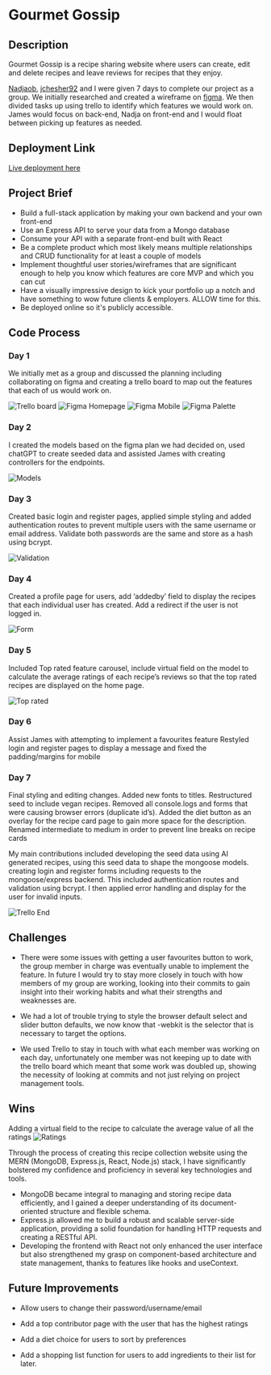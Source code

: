 # Gourmet Gossip

## Description

Gourmet Gossip is a recipe sharing website where users can create, edit and delete recipes and leave reviews for recipes that they enjoy.

[Nadjaob](https://github.com/nadjaob), [jchesher92](https://github.com/jchesher92) and I were given 7 days to complete our project as a group. We initially researched and created a wireframe on [figma](https://www.figma.com/file/qrek2uENdq7sUzyKiliVPP/Project-3?type=design&node-id=0%3A1&mode=design&t=yuz0fOXCGQmQYVJc-1). We then divided tasks up using trello to identify which features we would work on. James would focus on back-end, Nadja on front-end and I would float between picking up features as needed.

## Deployment Link

[Live deployment here](https://gourmet-gossip-665d7e750e14.herokuapp.com/)

## Project Brief

- Build a full-stack application by making your own backend and your own front-end
- Use an Express API to serve your data from a Mongo database
- Consume your API with a separate front-end built with React
- Be a complete product which most likely means multiple relationships and CRUD functionality for at least a couple of models
- Implement thoughtful user stories/wireframes that are significant enough to help you know which features are core MVP and which you can cut
- Have a visually impressive design to kick your portfolio up a notch and have something to wow future clients & employers. ALLOW time for this.
- Be deployed online so it's publicly accessible.

## Code Process

### Day 1

We initially met as a group and discussed the planning including collaborating on figma and creating a trello board to map out the features that each of us would work on.

![Trello board](./readme-files/day2-trello.PNG)
![Figma Homepage](./readme-files/figma-homepage.PNG)
![Figma Mobile](./readme-files/figma-mobile-homepage.PNG)
![Figma Palette](./readme-files/figma-palette.PNG)

### Day 2

I created the models based on the figma plan we had decided on, used chatGPT to create seeded data and assisted James with creating controllers for the endpoints.

![Models](./readme-files/models.PNG)

### Day 3

Created basic login and register pages, applied simple styling and added authentication routes to prevent multiple users with the same username or email address. Validate both passwords are the same and store as a hash using bcrypt.

![Validation](./readme-files/validation.PNG)

### Day 4

Created a profile page for users, add ‘addedby’ field to display the recipes that each individual user has created. Add a redirect if the user is not logged in. 

![Form](./readme-files/form.PNG)

### Day 5

Included Top rated feature carousel, include virtual field on the model to calculate the average ratings of each recipe’s reviews so that the top rated recipes are displayed on the home page.

![Top rated](./readme-files/Homepage.PNG)

### Day 6

Assist James with attempting to implement a favourites feature
Restyled login and register pages to display a message and fixed the padding/margins for mobile

### Day 7

Final styling and editing changes. Added new fonts to titles. Restructured seed to include vegan recipes. Removed all console.logs and forms that were causing browser errors (duplicate id’s). Added the diet button as an overlay for the recipe card page to gain more space for the description. Renamed intermediate to medium in order to prevent line breaks on recipe cards

My main contributions included developing the seed data using AI generated recipes, using this seed data to shape the mongoose models. creating login and register forms including requests to the mongoose/express backend. This included authentication routes and validation using bcrypt. I then applied error handling and display for the user for invalid inputs.

![Trello End](./readme-files/trello-end.PNG)

## Challenges

- There were some issues with getting a user favourites button to work, the group member in charge was eventually unable to implement the feature. In future I would try to stay more closely in touch with how members of my group are working, looking into their commits to gain insight into their working habits and what their strengths and weaknesses are.

- We had a lot of trouble trying to style the browser default select and slider button defaults, we now know that -webkit is the selector that is necessary to target the options.

- We used Trello to stay in touch with what each member was working on each day, unfortunately one member was not keeping up to date with the trello board which meant that some work was doubled up, showing the necessity of looking at commits and not just relying on project management tools.

## Wins

Adding a virtual field to the recipe to calculate the average value of all the ratings
![Ratings](./readme-files/ratings.PNG)

Through the process of creating this recipe collection website using the MERN (MongoDB, Express.js, React, Node.js) stack, I have significantly bolstered my confidence and proficiency in several key technologies and tools. 
- MongoDB became integral to managing and storing recipe data efficiently, and I gained a deeper understanding of its document-oriented structure and flexible schema. 
- Express.js allowed me to build a robust and scalable server-side application, providing a solid foundation for handling HTTP requests and creating a RESTful API.
- Developing the frontend with React not only enhanced the user interface but also strengthened my grasp on component-based architecture and state management, thanks to features like hooks and useContext. 

## Future Improvements

- Allow users to change their password/username/email

- Add a top contributor page with the user that has the highest ratings

- Add a diet choice for users to sort by preferences

- Add a shopping list function for users to add ingredients to their list for later.
